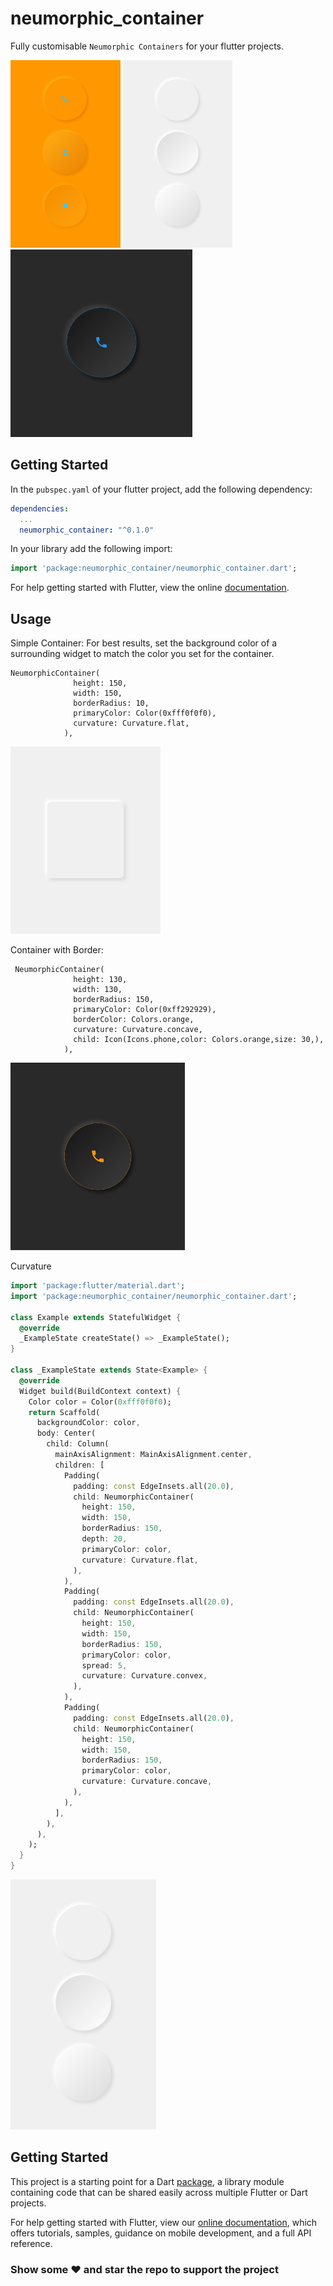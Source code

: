 # neumorphic_container

Fully customisable `Neumorphic Containers` for your flutter projects.

<img src="img2.jpeg" height="300em" /> <img src="img4.jpeg" height="300em" /> <img src="img6.jpeg" height="300em" />

## Getting Started
In the `pubspec.yaml` of your flutter project, add the following dependency:

```yaml
dependencies:
  ...
  neumorphic_container: "^0.1.0"
```

In your library add the following import:

```dart
import 'package:neumorphic_container/neumorphic_container.dart';
```

For help getting started with Flutter, view the online [documentation](https://flutter.io/).

## Usage
Simple Container:
For best results, set the background
color of a surrounding widget to match
the color you set for the container.

```
NeumorphicContainer(
              height: 150,
              width: 150,
              borderRadius: 10,
              primaryColor: Color(0xfff0f0f0),
              curvature: Curvature.flat,
            ),
```
<img src="img3.jpeg" height="300em" />

Container with Border:

```
 NeumorphicContainer(
              height: 130,
              width: 130,
              borderRadius: 150,
              primaryColor: Color(0xff292929),
              borderColor: Colors.orange,
              curvature: Curvature.concave,
              child: Icon(Icons.phone,color: Colors.orange,size: 30,),
            ),
```
<img src="img5.jpeg" height="300em" />

Curvature

```dart
import 'package:flutter/material.dart';
import 'package:neumorphic_container/neumorphic_container.dart';

class Example extends StatefulWidget {
  @override
  _ExampleState createState() => _ExampleState();
}

class _ExampleState extends State<Example> {
  @override
  Widget build(BuildContext context) {
    Color color = Color(0xfff0f0f0);
    return Scaffold(
      backgroundColor: color,
      body: Center(
        child: Column(
          mainAxisAlignment: MainAxisAlignment.center,
          children: [
            Padding(
              padding: const EdgeInsets.all(20.0),
              child: NeumorphicContainer(
                height: 150,
                width: 150,
                borderRadius: 150,
                depth: 20,
                primaryColor: color,
                curvature: Curvature.flat,
              ),
            ),
            Padding(
              padding: const EdgeInsets.all(20.0),
              child: NeumorphicContainer(
                height: 150,
                width: 150,
                borderRadius: 150,
                primaryColor: color,
                spread: 5,
                curvature: Curvature.convex,
              ),
            ),
            Padding(
              padding: const EdgeInsets.all(20.0),
              child: NeumorphicContainer(
                height: 150,
                width: 150,
                borderRadius: 150,
                primaryColor: color,
                curvature: Curvature.concave,
              ),
            ),
          ],
        ),
      ),
    );
  }
}
```
<img src="img4.jpeg" height="400em" />

## Getting Started

This project is a starting point for a Dart
[package](https://flutter.dev/developing-packages/),
a library module containing code that can be shared easily across
multiple Flutter or Dart projects.

For help getting started with Flutter, view our 
[online documentation](https://flutter.dev/docs), which offers tutorials, 
samples, guidance on mobile development, and a full API reference.

### Show some :heart: and star the repo to support the project